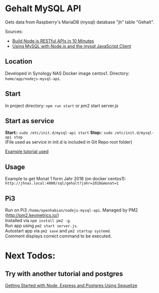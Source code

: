 # Gehalt MySQL API
Gets data from Raspberry's MariaDB (mysql) database "jh" table "Gehalt".

Sources:
+ [Build Node.js RESTful APIs in 10 Minutes](https://www.codementor.io/olatundegaruba/nodejs-restful-apis-in-10-minutes-q0sgsfhbd)
+ [Using MySQL with Node.js and the mysql JavaScript Client](https://www.sitepoint.com/using-node-mysql-javascript-client/)

## Location
Developed in Synology NAS Docker image centos1. 
Directory: `home/app/nodejs-mysql-api`.

## Start
In project directory:
`npm run start` or  pm2 start server.js 

## Start as service
**Start:**: `sudo /etc/init.d/mysql-api start`
**Stop:**: `sudo /etc/init.d/mysql-api stop`  
(File used as service in init.d is included in Git Repo root folder)

[Example tutorial used](https://maker-tutorials.com/node-js-init-script-neustart-reboot-automatisch-starten-linux-raspberry-pi/)

## Usage
Example to get Monat 1 form Jahr 2018 (on docker centos1):
`http://jhnas.local:4000/sql/gehalt?jahr=2018&monat=1`


## Pi3
Run on Pi3 `/home/openhabian/nodejs-mysql-api`. Managed by PM2 (http://pm2.keymetrics.io/)  
Installed via `npm install pm2 -g`.  
Run app using `pm2 start server.js`.  
Autostart app via `pm2 save` and `pm2 startup systemd`.  
Comment displays correct command to be executed.

# Next Todos: 
## Try with another tutorial and postgres
[Getting Started with Node, Express and Postgres Using Sequelize](https://scotch.io/tutorials/getting-started-with-node-express-and-postgres-using-sequelize)


